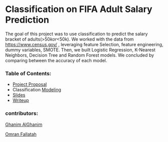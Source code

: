 # Classification on FIFA Adult Salary Prediction

The goal of this project was to use classification to predict the salary bracket of adults(>$50k or <$50k). We worked with the data from <https://www.census.gov/> , leveraging feature Selection, feature engineering, dummy variables, SMOTE. Then, we built  Logistic Regression, K-Nearest Neighbors, Decision Tree and Random Forest models. We concluded by comparing between the accuracy of each model.


### Table of Contents:

-   [Project Proposal](Proposal.ipynb)
-   Classification [Modeling](adult_income.ipynb)
-   [Slides](Adult_Salary_Prediction.pdf)
-   [Writeup](Writeup.md)


### contributors:

[Ghanim AlGhanim](https://github.com/L9Sneaky)

[Omran Fallatah](https://github.com/omran302)
